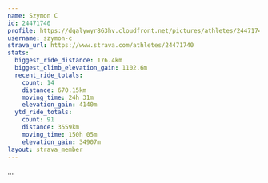 ```yaml
---
name: Szymon C
id: 24471740
profile: https://dgalywyr863hv.cloudfront.net/pictures/athletes/24471740/7213253/3/large.jpg
username: szymon-c
strava_url: https://www.strava.com/athletes/24471740
stats:
  biggest_ride_distance: 176.4km
  biggest_climb_elevation_gain: 1102.6m
  recent_ride_totals:
    count: 14
    distance: 670.15km
    moving_time: 24h 31m
    elevation_gain: 4140m
  ytd_ride_totals:
    count: 91
    distance: 3559km
    moving_time: 150h 05m
    elevation_gain: 34907m
layout: strava_member
--- 
```

...
